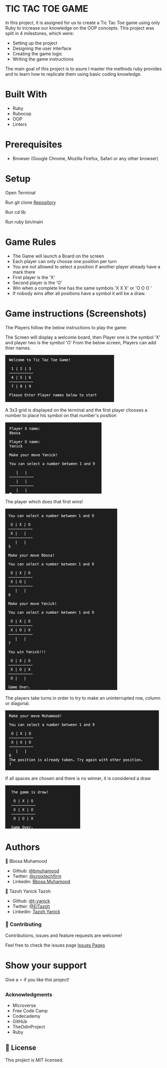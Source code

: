 # TIC TAC TOE GAME
In this project, it is assigned for us to create a Tic Tac Toe game using only Ruby to increase our knowledge on the OOP concepts. This project was split in 4 milestones, which were:

 - Setting up the project
 - Designing the user interface
 - Creating the game logic
 - Writing the game instructions
 
 The main goal of this project is to asure I master the methods ruby provides and to learn how to replicate them using basic coding knowledge.

# Built With
- Ruby
- Rubocop
- OOP
- Linters

# Prerequisites
- Browser (Google Chrome, Mozilla Firefox, Safari or any other browser)

# Setup
Open Terminal

Run git clone <a href ="https://github.com/t-yanick/oop/tree/milestone_1">Repository</a>

Run cd lib

Run ruby bin/main

# Game Rules
- The Game will launch a Board on the screen
- Each player can only choose one position per turn
- You are not allowed to select a position if another player already have a mark there
- First player is the 'X'
- Second player is the 'O'
- Win when a complete line has the same symbols 'X X X' or 'O O O '
- If nobody wins after all positions have a symbol it will be a draw.

# Game instructions (Screenshots)
The Players follow the below instructions to play the game:

The Screen will display a welcome board, then Player one is the symbol 'X' and player two is the symbol 'O' From the below screen, Players can add thier names. 

<img src = "images/1.png">

A 3x3 grid is displayed on the terminal and the first player chooses a number to place his symbol on that number's position

<img src = "images/2.png">

The player which does that first wins!

<img src = "images/3.png">

The players take turns in order to try to make an uninterrupted row, column or diagonal.

<img src = "images/4.png">

If all spaces are chosen and there is no winner, it is considered a draw

<img src = "images/5.png">

# Authors
👤 Bbosa Muhamood
- Github: [@bmuhamood](https://github.com/bmuhamood)
- Twitter: [@croixtechfirm](https://twitter.com/croixtechfirm)
- Linkedin: [Bbosa Muhamood](https://www.linkedin.com/in/bbosa-muhamood-06845576/)

👤 Tazoh Yanick Tazoh
- Github: [@t-yanick](https://github.com/t-yanick)
- Twitter: [@ElTazoh](https://twitter.com/ElTazoh)
- Linkedin: [Tazoh Yanick](https://linkedin.com/in/tazoh-yanick-5a978764)

### 🤝 Contributing
Contributions, issues and feature requests are welcome!

Feel free to check the issues page <a href="https://github.com/t-yanick/oop/issues">Issues Pages</a>

# Show your support
Give a ⭐️ if you like this project!

### Acknowledgments
- Microverse
- Free Code Camp
- Codecademy
- GitHub
- TheOdinProject
- Ruby

## 📝 License
This project is MIT licensed.
